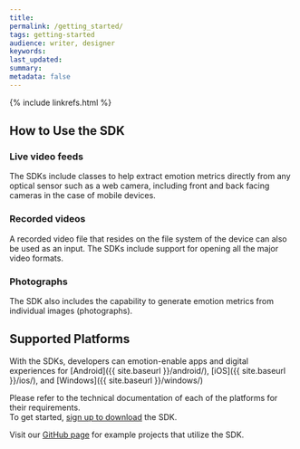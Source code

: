 ```yaml
---
title:
permalink: /getting_started/
tags: getting-started
audience: writer, designer
keywords: 
last_updated: 
summary: 
metadata: false
---
```

{% include linkrefs.html %} 

## How to Use the SDK

### Live video feeds

The SDKs include classes to help extract emotion metrics directly from any optical sensor such as a web camera, including front and back facing cameras in the case of mobile devices.

### Recorded videos

A recorded video file that resides on the file system of the device can also be used as an input. The SDKs include support for opening all the major video formats.


### Photographs

The SDK also includes the capability to generate emotion metrics from individual images (photographs). 

## Supported Platforms

With the SDKs, developers can emotion-enable apps and digital experiences for [Android]({{ site.baseurl }}/android/), [iOS]({{ site.baseurl }}/ios/), and [Windows]({{ site.baseurl }}/windows/) 

Please refer to the technical documentation of each of the platforms for their requirements.  
To get started, <a href="http://www.affectiva.com/solutions/apis-sdks/" target=_blank>sign up to download</a> the SDK.

Visit our <a href=https://github.com/Affectiva target=_blank>GitHub page</a> for example projects that utilize the SDK.

